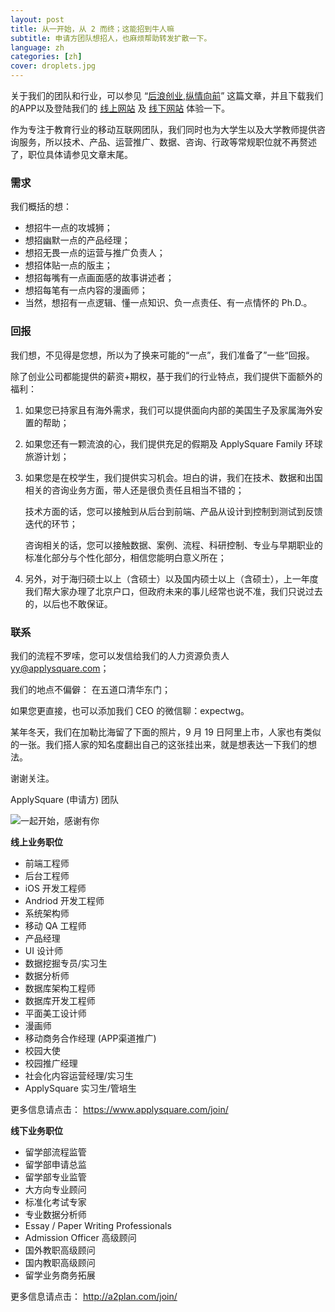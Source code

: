 ```yaml
---
layout: post
title: 从一开始，从 2 而终；这能招到牛人嘛
subtitle: 申请方团队想招人，也麻烦帮助转发扩散一下。
language: zh
categories: [zh]
cover: droplets.jpg
---
```


关于我们的团队和行业，可以参见 “[后浪创业,纵情向前](http://blog.applysquare.com/2014/09/launch/)” 这篇文章，并且下载我们的APP以及登陆我们的 [线上网站](https://www.applysquare.com/) 及 [线下网站](http://www.a2plan.com/) 体验一下。

作为专注于教育行业的移动互联网团队，我们同时也为大学生以及大学教师提供咨询服务，所以技术、产品、运营推广、数据、咨询、行政等常规职位就不再赘述了，职位具体请参见文章末尾。

 
### **需求**

我们概括的想：

* 想招牛一点的攻城狮；
* 想招幽默一点的产品经理；
* 想招无畏一点的运营与推广负责人；
* 想招体贴一点的版主；
* 想招每嘴有一点画面感的故事讲述者；
* 想招每笔有一点内容的漫画师；
* 当然，想招有一点逻辑、懂一点知识、负一点责任、有一点情怀的 Ph.D.。
 

### **回报**

我们想，不见得是您想，所以为了换来可能的“一点”，我们准备了”一些“回报。

除了创业公司都能提供的薪资+期权，基于我们的行业特点，我们提供下面额外的福利：

1. 如果您已持家且有海外需求，我们可以提供面向内部的美国生子及家属海外安置的帮助；

2. 如果您还有一颗流浪的心，我们提供充足的假期及 ApplySquare Family 环球旅游计划；

3. 如果您是在校学生，我们提供实习机会。坦白的讲，我们在技术、数据和出国相关的咨询业务方面，带人还是很负责任且相当不错的；

   技术方面的话，您可以接触到从后台到前端、产品从设计到控制到测试到反馈迭代的环节；

   咨询相关的话，您可以接触数据、案例、流程、科研控制、专业与早期职业的标准化部分与个性化部分，相信您能明白意义所在；

4. 另外，对于海归硕士以上（含硕士）以及国内硕士以上（含硕士），上一年度我们帮大家办理了北京户口，但政府未来的事儿经常也说不准，我们只说过去的，以后也不敢保证。

 

 

### **联系**

我们的流程不罗嗦，您可以发信给我们的人力资源负责人 <yy@applysquare.com>；

我们的地点不偏僻： 在五道口清华东门；

如果您更直接，也可以添加我们 CEO 的微信聊：expectwg。

某年冬天，我们在加勒比海留了下面的照片，9 月 19 日阿里上市，人家也有类似的一张。我们搭人家的知名度翻出自己的这张挂出来，就是想表达一下我们的想法。

谢谢关注。

ApplySquare (申请方) 团队

![一起开始，感谢有你](http://applysquare-media.qiniudn.com/2014/10/hiring/1.jpg)

**线上业务职位**

* 前端工程师
* 后台工程师
* iOS 开发工程师
* Andriod 开发工程师
* 系统架构师
* 移动 QA 工程师
* 产品经理
* UI 设计师
* 数据挖掘专员/实习生
* 数据分析师
* 数据库架构工程师
* 数据库开发工程师
* 平面美工设计师
* 漫画师
* 移动商务合作经理 (APP渠道推广)
* 校园大使
* 校园推广经理
* 社会化内容运营经理/实习生
* ApplySquare 实习生/管培生

更多信息请点击： <https://www.applysquare.com/join/>

**线下业务职位**

* 留学部流程监管
* 留学部申请总监
* 留学部专业监管
* 大方向专业顾问
* 标准化考试专家
* 专业数据分析师
* Essay / Paper Writing Professionals
* Admission Officer 高级顾问
* 国外教职高级顾问
* 国内教职高级顾问
* 留学业务商务拓展

更多信息请点击： <http://a2plan.com/join/>